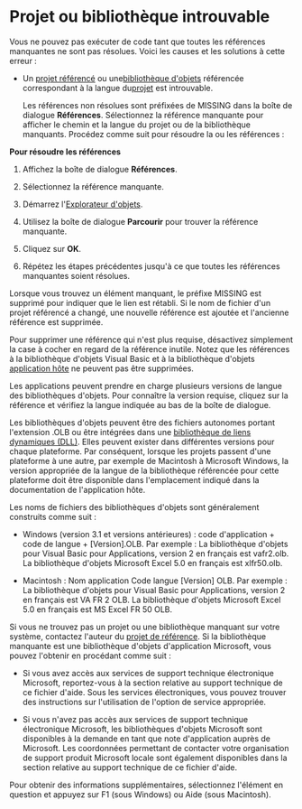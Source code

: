 
# Projet ou bibliothèque introuvable

Vous ne pouvez pas exécuter de code tant que toutes les références manquantes ne sont pas résolues. Voici les causes et les solutions à cette erreur :
 


 

- Un [projet référencé](b8bdf64f-5920-1ae9-16d0-b26d09524a30.md) ou une[bibliothèque d'objets](b8bdf64f-5920-1ae9-16d0-b26d09524a30.md) référencée correspondant à la langue du[projet](b8bdf64f-5920-1ae9-16d0-b26d09524a30.md) est introuvable.
    
    Les références non résolues sont préfixées de MISSING dans la boîte de dialogue  **Références**. Sélectionnez la référence manquante pour afficher le chemin et la langue du projet ou de la bibliothèque manquants. Procédez comme suit pour résoudre la ou les références :
    
 

 
 **Pour résoudre les références**
 

 

1. Affichez la boîte de dialogue  **Références**.
    
 
2. Sélectionnez la référence manquante.
    
 
3. Démarrez l'[Explorateur d'objets](b8bdf64f-5920-1ae9-16d0-b26d09524a30.md).
    
 
4. Utilisez la boîte de dialogue  **Parcourir** pour trouver la référence manquante.
    
 
5. Cliquez sur  **OK**.
    
 
6. Répétez les étapes précédentes jusqu'à ce que toutes les références manquantes soient résolues.
    
 

 
Lorsque vous trouvez un élément manquant, le préfixe MISSING est supprimé pour indiquer que le lien est rétabli. Si le nom de fichier d'un projet référencé a changé, une nouvelle référence est ajoutée et l'ancienne référence est supprimée.
 
Pour supprimer une référence qui n'est plus requise, désactivez simplement la case à cocher en regard de la référence inutile. Notez que les références à la bibliothèque d'objets Visual Basic et à la bibliothèque d'objets [application hôte](b8bdf64f-5920-1ae9-16d0-b26d09524a30.md) ne peuvent pas être supprimées.
 
Les applications peuvent prendre en charge plusieurs versions de langue des bibliothèques d'objets. Pour connaître la version requise, cliquez sur la référence et vérifiez la langue indiquée au bas de la boîte de dialogue.
 
Les bibliothèques d'objets peuvent être des fichiers autonomes portant l'extension .OLB ou être intégrées dans une [bibliothèque de liens dynamiques (DLL)](b8bdf64f-5920-1ae9-16d0-b26d09524a30.md). Elles peuvent exister dans différentes versions pour chaque plateforme. Par conséquent, lorsque les projets passent d'une plateforme à une autre, par exemple de Macintosh à Microsoft Windows, la version appropriée de la langue de la bibliothèque référencée pour cette plateforme doit être disponible dans l'emplacement indiqué dans la documentation de l'application hôte.
 
Les noms de fichiers des bibliothèques d'objets sont généralement construits comme suit :
 

 

- Windows (version 3.1 et versions antérieures) : code d'application + code de langue + [Version].OLB. Par exemple : La bibliothèque d'objets pour Visual Basic pour Applications, version 2 en français est vafr2.olb. La bibliothèque d'objets Microsoft Excel 5.0 en français est xlfr50.olb.
    
 
- Macintosh : Nom application Code langue [Version] OLB. Par exemple : La bibliothèque d'objets pour Visual Basic pour Applications, version 2 en français est VA FR 2 OLB. La bibliothèque d'objets Microsoft Excel 5.0 en français est MS Excel FR 50 OLB.
    
 

 
Si vous ne trouvez pas un projet ou une bibliothèque manquant sur votre système, contactez l'auteur du [projet de référence](b8bdf64f-5920-1ae9-16d0-b26d09524a30.md). Si la bibliothèque manquante est une bibliothèque d'objets d'application Microsoft, vous pouvez l'obtenir en procédant comme suit :
 

 

- Si vous avez accès aux services de support technique électronique Microsoft, reportez-vous à la section relative au support technique de ce fichier d'aide. Sous les services électroniques, vous pouvez trouver des instructions sur l'utilisation de l'option de service appropriée.
    
 
- Si vous n'avez pas accès aux services de support technique électronique Microsoft, les bibliothèques d'objets Microsoft sont disponibles à la demande en tant que note d'application auprès de Microsoft. Les coordonnées permettant de contacter votre organisation de support produit Microsoft locale sont également disponibles dans la section relative au support technique de ce fichier d'aide.
    
 

 
Pour obtenir des informations supplémentaires, sélectionnez l'élément en question et appuyez sur F1 (sous Windows) ou Aide (sous Macintosh).
 
